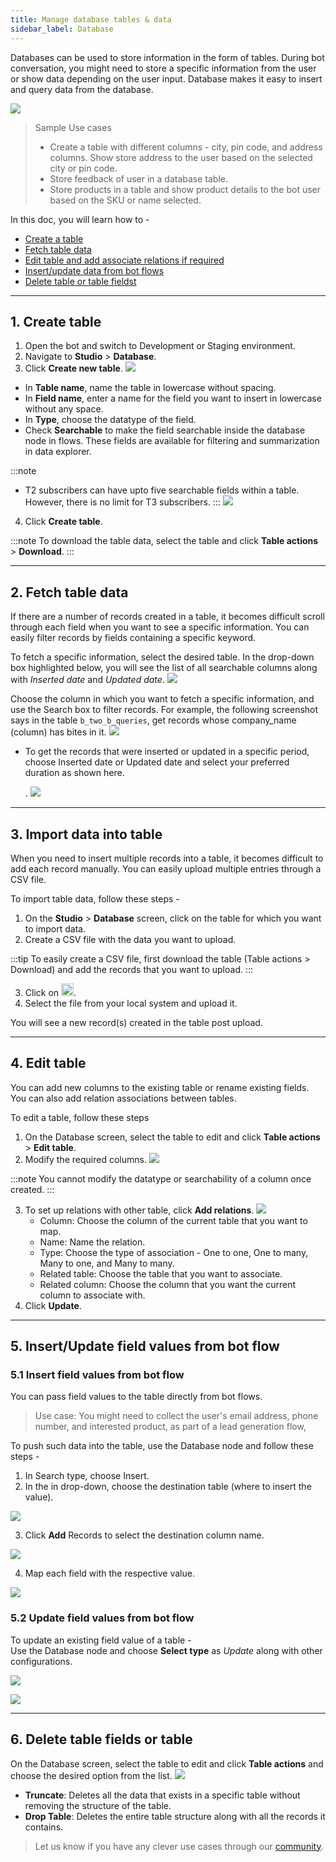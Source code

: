 ```yaml
---
title: Manage database tables & data
sidebar_label: Database
---
```


Databases can be used to store information in the form of  tables.
During bot conversation, you might need to store a specific information from the user or show data depending on the user input.  Database makes it easy to insert and query data from the database. 

![](https://i.imgur.com/pwcKB9z.png)

> Sample Use cases
> * Create a table with different columns - city, pin code, and address columns. Show store address to the user based on the selected city or pin code.
> * Store feedback of user in a database table.
> * Store products in a table and show product details to the bot user based on the SKU or name selected.

In this doc, you will learn how to -
* [Create a table](#create)
* [Fetch table data](#a-namefetcha-2-fetch-table-data)
* [Edit table and add associate relations if required](#edit)
* [Insert/update data from bot flows](#insert)
* [Delete table or table fieldst](#delete)


---

## <a name="create"></a> 1. Create table

1. Open the bot and switch to Development or Staging environment.
2. Navigate to **Studio** > **Database**.
3. Click **Create new table**.
   ![](https://i.imgur.com/9yNPeR1.jpg)

* In **Table name**, name the table in lowercase without spacing.
* In **Field name**,  enter a name for the field you want to insert in lowercase without any space. 
* In **Type**, choose the datatype of the field.
* Check **Searchable** to make the field searchable inside the database node in flows. These fields are available for filtering and summarization in data explorer. 

:::note
* T2 subscribers can have upto five searchable fields within a table. However, there is no limit for T3 subscribers. 
:::
  ![](https://i.imgur.com/eEeZwOi.png)


4. Click **Create table**. 

:::note
To download the table data, select the table and click **Table actions** > **Download**. 
:::

---

## <a name="fetch"></a> 2. Fetch table data
If there are a number of records created in a table, it becomes difficult scroll through each field when you want to see a specific information. You can easily filter records by fields containing a specific keyword. 

To fetch a specific information, select the desired table. In the drop-down box highlighted below, you will see the list of all searchable columns along with *Inserted date* and *Updated date*.
![](https://i.imgur.com/XECkfAG.jpg)

Choose the column in which you want to fetch a specific information, and use the Search box to filter records.
For example, the following screenshot says in the table `b_two_b_queries`, get records whose company_name (column) has bites in it.
![](https://i.imgur.com/55XmW5v.png)
 
* To get the records that were inserted or updated in a specific period, choose Inserted date or Updated date and select your preferred duration as shown here.

  . ![](https://i.imgur.com/Hh7oVvL.png)

 ---

## <a name="import"></a> 3. Import data into table
When you need to insert multiple records into a table, it becomes difficult to add each record manually. You can easily upload multiple entries through a CSV file.

To import table data, follow these steps - 
1. On the **Studio** > **Database** screen, click on the table for which you want to import data.
2. Create a CSV file with the data you want to upload. 

:::tip
To easily create a CSV file, first download the table (Table actions > Download) and add the records that you want to upload.
:::


3. Click on <img src="https://i.imgur.com/DQdsTtg.png"  width="20"/>.
4. Select the file from your local system and upload it.

You will see a new record(s) created in the table post upload.

---

## <a name="edit"></a> 4. Edit table
You can add new columns to the existing table or rename existing fields. You can also add relation associations between tables.

To edit a table, follow these steps
1. On the Database screen, select the table to edit and click **Table actions** > **Edit table**.
2. Modify the required columns.
  ![](https://i.imgur.com/jjaGBlK.png)

:::note
You cannot modify the datatype or searchability of a column once created.
:::

3. To set up relations with other table, click **Add relations**.
![](https://i.imgur.com/oaNF6qH.png)
   * Column: Choose the column of the current table that you want to map.
   * Name: Name the relation.
   * Type: Choose the type of association - One to one, One to many, Many to one, and Many to many.
   * Related table: Choose the table that you want to associate.
   * Related column: Choose the column that you want the current column to associate with.
4. Click **Update**.

---

## <a name="insert"></a> 5. Insert/Update field values from bot flow

### 5.1 Insert field values from bot flow

You can pass field values to the table directly from bot flows. 
> Use case: You might need to collect the user's email address, phone number, and interested product, as part of a lead generation flow, 

To push such data into the table, use the Database node and follow these steps -
1. In Search type, choose Insert.
2. In the in drop-down, choose the destination table (where to insert the value).
 
![](https://i.imgur.com/aCWfB15.png)

 3. Click **Add** Records to select the destination column name.


![](https://i.imgur.com/vMNDqQ7.png)

 4. Map each field with the respective value.

![](https://i.imgur.com/X3u1Pos.png)

 ### <a name="update"></a> 5.2 Update field values from bot flow

To update an existing field value of a table -  
Use the Database node and choose **Select type** as *Update* along with other configurations.

![](https://i.imgur.com/PPmnqPl.png)

  

![](https://i.imgur.com/lHajFi7.png)

---

## <a name="delete"></a>  6. Delete table fields or table

On the Database screen, select the table to edit and click **Table actions** and choose the desired option from the list.
  ![](https://i.imgur.com/jjaGBlK.png)
* **Truncate**: Deletes all the data that exists in a specific table without removing the structure of the table.
* **Drop Table**: Deletes the entire table structure along with all the records it contains.

  

> Let us know if you have any clever use cases through our [community](https://community.yellow.ai/).